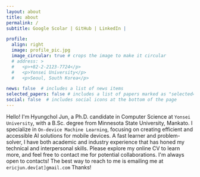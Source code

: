```yaml
---
layout: about
title: about
permalink: /
subtitle: Google Scolar | GitHub | LinkedIn | 

profile:
  align: right
  image: profile_pic.jpg
  image_circular: true # crops the image to make it circular
  # address: >
  #   <p>+82-2-2123-7724</p>
  #   <p>Yonsei University</p>
  #   <p>Seoul, South Korea</p>

news: false  # includes a list of news items
selected_papers: false # includes a list of papers marked as "selected={true}"
social: false  # includes social icons at the bottom of the page
---
```


Hello! I'm Hyungchol Jun, a Ph.D. candidate in Computer Science at `Yonsei University`, with a B.Sc. degree from Minnesota State University, Mankato. I specialize in `On-device Machine Learning`, focusing on creating efficient and accessible AI solutions for mobile devices. A fast learner and problem-solver, I have both academic and industry experience that has honed my technical and interpersonal skills. Please explore my online CV to learn more, and feel free to contact me for potential collaborations.
I'm always open to contacts! The best way to reach to me is emailing me at `ericjun.dev[at]gmail.com` Thanks!